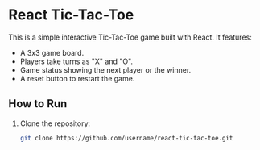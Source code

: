 # React Tic-Tac-Toe

This is a simple interactive Tic-Tac-Toe game built with React. It features:

- A 3x3 game board.
- Players take turns as "X" and "O".
- Game status showing the next player or the winner.
- A reset button to restart the game.

## How to Run

1. Clone the repository:
   ```bash
   git clone https://github.com/username/react-tic-tac-toe.git

